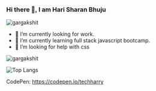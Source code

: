 ### Hi there 👋, I am Hari Sharan Bhuju 
<span>
  <img
    src="https://komarev.com/ghpvc/?username=haribhuju"
    alt="gargakshit"
  />
  </span>


- 🔭 I’m currently looking for work.
- 🌱 I’m currently learning full stack javascript bootcamp.
- 🤔 I’m looking for help with css 

<p align="left">
  <img
    src="https://komarev.com/ghpvc/?username=haribhuju"
    alt="gargakshit"
  />
</p>

![Top Langs](https://github-readme-stats.vercel.app/api/top-langs/?username=haribhuju&layout=compact)

CodePen: https://codepen.io/techharry


<!--
**haribhuju/haribhuju** is a ✨ _special_ ✨ repository because its `README.md` (this file) appears on your GitHub profile.

Here are some ideas to get you started:


-->
